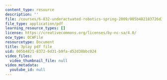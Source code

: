 ```yaml
---
content_type: resource
description: ''
file: /courses/6-832-underactuated-robotics-spring-2009/005b482183726d31b9fad52d38bbc024_7nnFGxqRwNE.pdf
file_type: application/pdf
learning_resource_types: []
license: https://creativecommons.org/licenses/by-nc-sa/4.0/
ocw_type: OCWFile
resourcetype: Document
title: 3play pdf file
uid: 005b4821-8372-6d31-b9fa-d52d38bbc024
video_files:
  video_thumbnail_file: null
video_metadata:
  youtube_id: null
---
```

